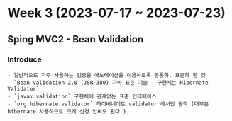# Week 3 (2023-07-17 ~ 2023-07-23)

## Sping MVC2 - Bean Validation
### Introduce
    - 일반적으로 자주 사용하는 검증을 애노테이션을 이용하도록 공통화, 표준화 한 것
    - `Bean Validation 2.0 (JSR-380) 자바 표준 기술 - 구현체는 Hibernate Validator`
    - `javax.validation` 구현체에 관계없는 표준 인터페이스
    - `org.hibernate.validator` 하이버네이트 validator 에서만 동작 (대부분 hibernate 사용하므로 크게 신경 안써도 된다.)